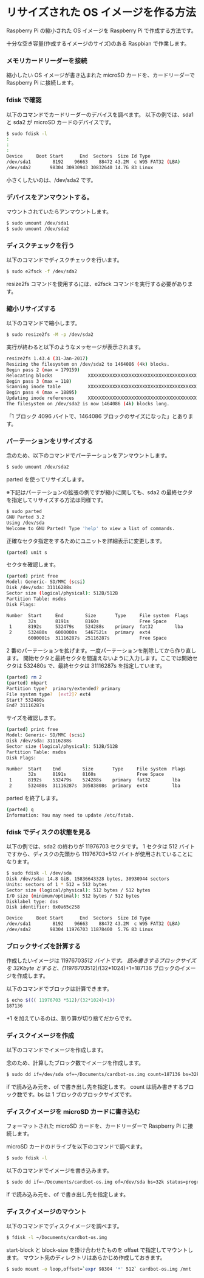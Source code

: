 # リサイズされた OS イメージを作る方法

Raspberry Pi の縮小された OS イメージを Raspberry Pi で作成する方法です。

十分な空き容量(作成するイメージのサイズ)のある Raspbian で作業します。

### メモリカードリーダーを接続

縮小したい OS イメージが書き込まれた microSD カードを、カードリーダーで Raspberry Pi に接続します。

### fdisk で確認

以下のコマンドでカードリーダーのデバイスを調べます。
以下の例では、sda1 と sda2 が microSD カードのデバイスです。

```bash
$ sudo fdisk -l
:
:
:
Device     Boot Start      End  Sectors  Size Id Type
/dev/sda1        8192    96663    88472 43.2M  c W95 FAT32 (LBA)
/dev/sda2       98304 30930943 30832640 14.7G 83 Linux
```

小さくしたいのは、/dev/sda2 です。

### デバイスをアンマウントする。

マウントされていたらアンマウントします。

```bash
$ sudo umount /dev/sda1
$ sudo umount /dev/sda2
```

### ディスクチェックを行う

以下のコマンドでディスクチェックを行います。

```bash
$ sudo e2fsck -f /dev/sda2
```

resize2fs コマンドを使用するには、e2fsck コマンドを実行する必要があります。

### 縮小リサイズする

以下のコマンドで縮小します。

```bash
$ sudo resize2fs -M -p /dev/sda2
```

実行が終わると以下のようなメッセージが表示されます。

```bash
resize2fs 1.43.4 (31-Jan-2017)
Resizing the filesystem on /dev/sda2 to 1464086 (4k) blocks.
Begin pass 2 (max = 179159)
Relocating blocks             XXXXXXXXXXXXXXXXXXXXXXXXXXXXXXXXXXXXXXXX
Begin pass 3 (max = 118)
Scanning inode table          XXXXXXXXXXXXXXXXXXXXXXXXXXXXXXXXXXXXXXXX
Begin pass 4 (max = 18895)
Updating inode references     XXXXXXXXXXXXXXXXXXXXXXXXXXXXXXXXXXXXXXXX
The filesystem on /dev/sda2 is now 1464086 (4k) blocks long.
```

「1 ブロック 4096 バイトで、1464086 ブロックのサイズになった」とあります。

### パーテーションをリサイズする

念のため、以下のコマンドでパーテーションをアンマウントします。

```bash
$ sudo umount /dev/sda2
```

parted を使ってリサイズします。

※下記はパーテーションの拡張の例ですが縮小に関しても、sda2 の最終セクタを指定してリサイズする方法は同様です。

```bash
$ sudo parted
GNU Parted 3.2
Using /dev/sda
Welcome to GNU Parted! Type 'help' to view a list of commands.
```

正確なセクタ指定をするためにユニットを詳細表示に変更します。

```bash
(parted) unit s
```

セクタを確認します。

```bash
(parted) print free
Model: Generic- SD/MMC (scsi)
Disk /dev/sda: 31116288s
Sector size (logical/physical): 512B/512B
Partition Table: msdos
Disk Flags:

Number  Start     End        Size       Type     File system  Flags
        32s       8191s      8160s               Free Space
 1      8192s     532479s    524288s    primary  fat32        lba
 2      532480s   6000000s   5467521s   primary  ext4
        6000001s  31116287s  25116287s           Free Space
```

2 番のパーテーションを拡げます。一度パーテーションを削除してから作り直します。
開始セクタと最終セクタを間違えないように入力します。ここでは開始セクタは 532480s で、最終セクタは 31116287s を指定しています。

```bash
(parted) rm 2
(parted) mkpart
Partition type?  primary/extended? primary
File system type?  [ext2]? ext4
Start? 532480s
End? 31116287s
```

サイズを確認します。

```bash
(parted) print free
Model: Generic- SD/MMC (scsi)
Disk /dev/sda: 31116288s
Sector size (logical/physical): 512B/512B
Partition Table: msdos
Disk Flags:

Number  Start    End        Size       Type     File system  Flags
        32s      8191s      8160s               Free Space
 1      8192s    532479s    524288s    primary  fat32        lba
 2      532480s  31116287s  30583808s  primary  ext4         lba

```

parted を終了します。

```bash
(parted) q
Information: You may need to update /etc/fstab.
```

### fdisk でディスクの状態を見る

以下の例では、sda2 の終わりが 11976703 セクタです。
1 セクタは 512 バイトですから、ディスクの先頭から 11976703\*512 バイトが使用されていることになります。

```bash
$ sudo fdisk -l /dev/sda
Disk /dev/sda: 14.8 GiB, 15836643328 bytes, 30930944 sectors
Units: sectors of 1 * 512 = 512 bytes
Sector size (logical/physical): 512 bytes / 512 bytes
I/O size (minimum/optimal): 512 bytes / 512 bytes
Disklabel type: dos
Disk identifier: 0x0a65c258

Device     Boot Start      End  Sectors  Size Id Type
/dev/sda1        8192    96663    88472 43.2M  c W95 FAT32 (LBA)
/dev/sda2       98304 11976703 11878400  5.7G 83 Linux
```

### ブロックサイズを計算する

作成したいイメージは 11976703*512 バイトです。
読み書きするブロックサイズを 32Kbyte とすると、(11976703*512)/(32\*1024)+1=187136 ブロックのイメージを作成します。

以下のコマンドでブロックは計算できます。

```bash
$ echo $((( 11976703 *512)/(32*1024)+1))
187136
```

+1 を加えているのは、割り算が切り捨てだからです。

### ディスクイメージを作成

以下のコマンドでイメージを作成します。

念のため、計算したブロック数でイメージを作成します。

```bash
$ sudo dd if=/dev/sda of=~/Documents/cardbot-os.img count=187136 bs=32k status=progress
```

if で読み込み元を、of で書き出し先を指定します。
count は読み書きするブロック数です。bs は 1 ブロックのブロックサイズです。

### ディスクイメージを microSD カードに書き込む

フォーマットされた microSD カードを、カードリーダーで Raspberry Pi に接続します。

microSD カードのドライブを以下のコマンドで調べます。

```bash
$ sudo fdisk -l
```

以下のコマンドでイメージを書き込みます。

```bash
$ sudo dd if=~/Documents/cardbot-os.img of=/dev/sda bs=32k status=progress
```

if で読み込み元を、of で書き出し先を指定します。

### ディスクイメージのマウント

以下のコマンドでディスクイメージを調べます。

```bash
$ fdisk -l ~/Documents/cardbot-os.img
```

start-block と block-size を掛け合わせたものを offset で指定してマウントします。
マウント先のディレクトリはあらかじめ作成しておきます。

```bash
$ sudo mount -o loop,offset=`expr 98304 '*' 512` cardbot-os.img /mnt
```
